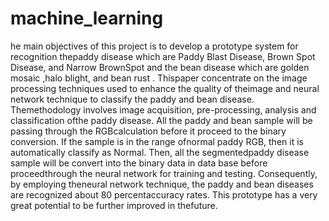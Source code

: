 # machine_learning
he main objectives of this project is to develop a prototype system for recognition thepaddy disease which are Paddy Blast Disease, Brown Spot Disease, and Narrow BrownSpot and the bean disease which are golden mosaic ,halo blight, and bean rust . Thispaper concentrate on the image processing techniques used to enhance the quality of theimage and neural network technique to classify the paddy and bean disease. Themethodology involves image acquisition, pre-processing, analysis and classification ofthe paddy disease. All the paddy and bean sample will be passing through the RGBcalculation before it proceed to the binary conversion. If the sample is in the range ofnormal paddy RGB, then it is automatically classify as Normal. Then, all the segmentedpaddy disease sample will be convert into the binary data in data base before proceedthrough the neural network for training and testing. Consequently, by employing theneural network technique, the paddy and bean diseases are recognized about 80 percentaccuracy rates. This prototype has a very great potential to be further improved in thefuture.
